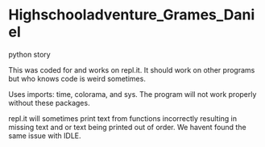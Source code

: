 # Highschooladventure_Grames_Daniel
python story

This was coded for and works on repl.it. It should work on other programs but who knows code is weird sometimes. 

Uses imports: time, colorama, and sys. The program will not work properly without these packages. 

repl.it will sometimes print text from functions incorrectly resulting in missing text and or text being printed out of order. We havent found the same issue with IDLE. 

